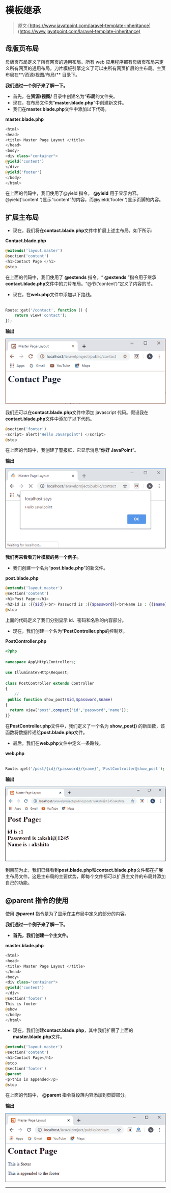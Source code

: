 # 模板继承

> 原文:[https://www.javatpoint.com/laravel-template-inheritance](https://www.javatpoint.com/laravel-template-inheritance)

## 母版页布局

母版页布局定义了所有网页的通用布局。所有 web 应用程序都有母版页布局来定义所有网页的通用布局。刀片模板引擎定义了可以由所有网页扩展的主布局。主页布局在**/资源/视图/布局/** 目录下。

**我们通过一个例子来了解一下。**

*   首先，在**资源/视图/** 目录中创建名为“**布局**的文件夹。
*   现在，在布局文件夹“**master.blade.php**”中创建新文件。
*   我们在**master.blade.php**文件中添加以下代码。

**master.blade.php**

```php
<html>
<head>
<title> Master Page Layout </title>
</head>
<body>
<div class="container">
@yield('content')
</div>
@yield('footer')
</body>
</html>

```

在上面的代码中，我们使用了@yield 指令。 **@yield** 用于显示内容。@yield('content ')显示“content”的内容，而@yield('footer ')显示页脚的内容。

## 扩展主布局

*   现在，我们将在**contact.blade.php**文件中扩展上述主布局，如下所示:

**Contact.blade.php**

```php
@extends('layout.master')
@section('content')
<h1>Contact Page </h1> 
@stop

```

在上面的代码中，我们使用了 **@extends** 指令。“ **@extends** ”指令用于继承**contact.blade.php**文件中的刀片布局。“@节(‘content’)”定义了内容的节。

*   现在，在**web.php**文件中添加以下路线。

```php

Route::get('/contact', function () {
    return view('contact');
});

```

**输出**

![Laravel Template Inheritance](img/ca691369d41316f2ef1c93cec5437ca6.png)

我们还可以在**contact.blade.php**文件中添加 javascript 代码。假设我在**contact.blade.php**文件中添加了以下代码。

```php
@section('footer')
<script> alert("Hello JavaTpoint") </script>	
@stop

```

在上面的代码中，我创建了警报框，它显示消息“**你好 JavaPoint**”。

**输出**

![Laravel Template Inheritance](img/4dd582bad3ba5e4c1aa84ff22bfae802.png)

**我们再来看看刀片模板的另一个例子。**

*   我们创建一个名为“**post.blade.php**”的新文件。

**post.blade.php**

```php
@extends('layout.master')
@section('content')
<h1>Post Page:</h1>
<h2>id is :{{$id}}<br> Password is :{{$password}}<br>Name is : {{$name}}</h2>
@stop

```

上面的代码定义了我们分别显示 id、密码和名称的内容部分。

*   现在，我们创建一个名为“**PostController.php**的控制器。

**PostController.php**

```php
<?php

namespace App\Http\Controllers;

use Illuminate\Http\Request;

class PostController extends Controller
{
    //
 public function show_post($id,$password,$name)
{
  return view('post',compact('id','password','name'));
}}

```

在**PostController.php**文件中，我们定义了一个名为 **show_post()** 的新函数，该函数将数据传递给**post.blade.php**文件。

*   最后，我们在**web.php**文件中定义一条路线。

**web.php**

```php

Route::get('/post/{id}/{password}/{name}','PostController@show_post');

```

**输出**

![Laravel Template Inheritance](img/98e0b76ac0309bee2c731a332841060a.png)

到目前为止，我们已经看到**post.blade.php**和**contact.blade.php**文件都在扩展主布局文件。这是主布局的主要优势，即每个文件都可以扩展主文件的布局并添加自己的功能。

## @parent 指令的使用

使用 **@parent** 指令是为了显示在主布局中定义的部分的内容。

**我们通过一个例子来了解一下。**

*   **首先，我们创建一个主文件。**

**master.blade.php**

```php
<html>
<head>
<title> Master Page Layout </title>
</head>
<body>
<div class="container">
@yield('content')
</div>
@section('footer')
This is footer 
@show
</body>
</html>

```

*   现在，我们创建**contact.blade.php**，其中我们扩展了上面的**master.blade.php**文件。

```php
@extends('layout.master')
@section('content')
<h1>Contact Page</h1>
@stop 
@section('footer')
@parent
<p>this is appended</p>
@stop

```

在上面的代码中， **@parent** 指令将段落内容添加到页脚部分。

**输出**

![Laravel Template Inheritance](img/6cf78a1aa1c45fcb90ebc880dc30731a.png)

* * *